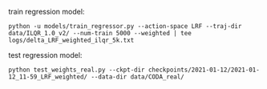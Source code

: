 train regression model:

`python -u models/train_regressor.py --action-space LRF --traj-dir data/ILQR_1.0_v2/ --num-train 5000 --weighted | tee logs/delta_LRF_weighted_ilqr_5k.txt`

test regression model:

`python test_weights_real.py --ckpt-dir checkpoints/2021-01-12/2021-01-12_11-59_LRF_weighted/ --data-dir data/CODA_real/`
